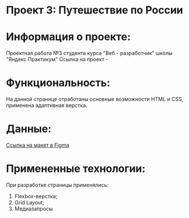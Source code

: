 # Проект 3: Путешествие по России

# Информация о проекте:
Проектная работа №3 студента курса "Веб - разработчик" школы "Яндекс Практикум"
Ссылка на проект - 

# Функциональность:
На данной странице отработаны основные возможности HTML и CSS, применена адаптивная верстка.

# Данные:
[Ссылка на макет в Figma](https://www.figma.com/file/OyRWEjU6wBwRe1hapzQoLx/Sprint-3%3A-Russia-%2F-desktop-%2B-mobile?node-id=28503%3A0)

# Примененные технологии:
При разработке страницы применялись:
1. Flexbox-верстка;
2. Grid Layout;
3. Медиазапросы


